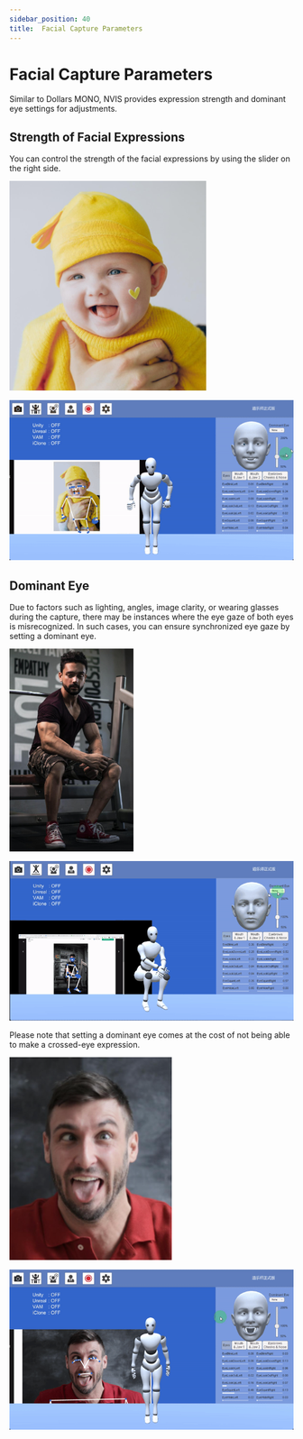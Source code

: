 ```yaml
---
sidebar_position: 40
title:  Facial Capture Parameters
---
```


# Facial Capture Parameters

Similar to Dollars MONO, NVIS provides expression strength and dominant eye settings for adjustments.

## Strength of Facial Expressions

You can control the strength of the facial expressions by using the slider on the right side.

![](../img/FpET_nzvQ8xlsxPxfswYIiJ4HAsx.png)

![](../img/Fhtog3ArmA4V9g8fJPuX6ATOmC_Y.gif)

## Dominant Eye

Due to factors such as lighting, angles, image clarity, or wearing glasses during the capture, there may be instances where the eye gaze of both eyes is misrecognized. In such cases, you can ensure synchronized eye gaze by setting a dominant eye.

![](../img/FgC6VmI1xDIDUM9UR1K7aqdsvx1i.png)

![](../img/Fs0iOgo0UNBNUxBbrg7DlMGmtOJ1.gif)

Please note that setting a dominant eye comes at the cost of not being able to make a crossed-eye expression.

![](../img/Flev3MT6OBv5XlJ076YsgTLlnpxc.png)

![](../img/FoZElOM_maZtNfeFT9tAu36tw6WG.gif)